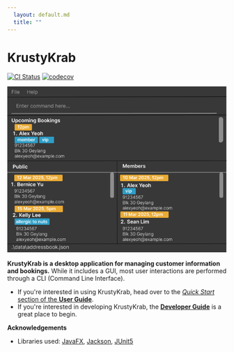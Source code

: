 ```yaml
---
  layout: default.md
  title: ""
---
```


# KrustyKrab

[![CI Status](https://github.com/se-edu/addressbook-level3/workflows/Java%20CI/badge.svg)](https://github.com/se-edu/addressbook-level3/actions)
[![codecov](https://codecov.io/gh/se-edu/addressbook-level3/branch/master/graph/badge.svg)](https://codecov.io/gh/se-edu/addressbook-level3)

![Ui](images/Ui.png)

**KrustyKrab is a desktop application for managing customer information and bookings.** While it includes a GUI, most user interactions are performed through a CLI (Command Line Interface).

* If you're interested in using KrustyKrab, head over to the [_Quick Start_ section of the **User Guide**](UserGuide.html#quick-start).
* If you're interested in developing KrustyKrab, the [**Developer Guide**](DeveloperGuide.html) is a great place to begin.

**Acknowledgements**

* Libraries used: [JavaFX](https://openjfx.io/), [Jackson](https://github.com/FasterXML/jackson), [JUnit5](https://github.com/junit-team/junit5)
